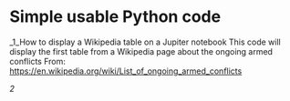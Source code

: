 # Simple usable Python code

_1_How to display a Wikipedia table on a Jupiter notebook
This code will display the first table from a Wikipedia page about the ongoing armed conflicts
From: https://en.wikipedia.org/wiki/List_of_ongoing_armed_conflicts 

_2_
